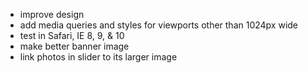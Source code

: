 * improve design
* add media queries and styles for viewports other than 1024px wide
* test in Safari, IE 8, 9, & 10
* make better banner image
* link photos in slider to its larger image
